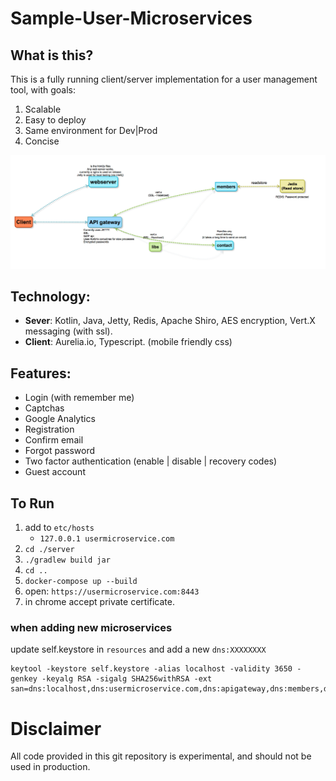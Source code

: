 # Sample-User-Microservices

## What is this?
This is a fully running client/server implementation for a user management tool, with goals:
1. Scalable
2. Easy to deploy
3. Same environment for Dev|Prod
4. Concise

![alt text](resources/readme/flow.jpg "Flow")

## Technology:
- **Sever**: Kotlin, Java, Jetty, Redis, Apache Shiro, AES encryption, Vert.X messaging (with ssl).
- **Client**: Aurelia.io, Typescript. (mobile friendly css)

## Features:
- Login (with remember me)
- Captchas
- Google Analytics
- Registration
- Confirm email
- Forgot password
- Two factor authentication (enable | disable | recovery codes)
- Guest account

## To Run #
1. add to `etc/hosts`
    - `127.0.0.1 usermicroservice.com`
2. `cd ./server` 
3. `./gradlew build jar`
4. `cd ..`
4. `docker-compose up --build`
5. open: `https://usermicroservice.com:8443` 
6. in chrome accept private certificate.


### when adding new microservices
update self.keystore in `resources` and add a new `dns:XXXXXXXX`

    keytool -keystore self.keystore -alias localhost -validity 3650 -genkey -keyalg RSA -sigalg SHA256withRSA -ext san=dns:localhost,dns:usermicroservice.com,dns:apigateway,dns:members,dns:webserver,dns:contact


# Disclaimer
All code provided in this git repository is experimental, and should not be used in production.